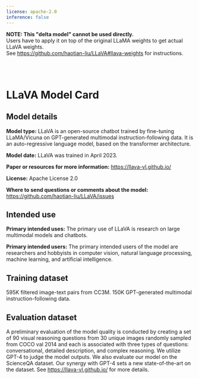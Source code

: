 ```yaml
---
license: apache-2.0
inference: false
---
```


**NOTE: This "delta model" cannot be used directly.**  
Users have to apply it on top of the original LLaMA weights to get actual LLaVA weights.  
See https://github.com/haotian-liu/LLaVA#llava-weights for instructions.

<br>
<br>

# LLaVA Model Card

## Model details

**Model type:**
LLaVA is an open-source chatbot trained by fine-tuning LLaMA/Vicuna on GPT-generated multimodal instruction-following data.
It is an auto-regressive language model, based on the transformer architecture.

**Model date:**
LLaVA was trained in April 2023.

**Paper or resources for more information:**
https://llava-vl.github.io/

**License:**
Apache License 2.0

**Where to send questions or comments about the model:**
https://github.com/haotian-liu/LLaVA/issues

## Intended use
**Primary intended uses:**
The primary use of LLaVA is research on large multimodal models and chatbots.

**Primary intended users:**
The primary intended users of the model are researchers and hobbyists in computer vision, natural language processing, machine learning, and artificial intelligence.

## Training dataset
595K filtered image-text pairs from CC3M.
150K GPT-generated multimodal instruction-following data.

## Evaluation dataset
A preliminary evaluation of the model quality is conducted by creating a set of 90 visual reasoning questions from 30 unique images randomly sampled from COCO val 2014 and each is associated with three types of questions: conversational, detailed description, and complex reasoning. We utilize GPT-4 to judge the model outputs.
We also evaluate our model on the ScienceQA dataset.  Our synergy with GPT-4 sets a new state-of-the-art on the dataset.
See https://llava-vl.github.io/ for more details.
